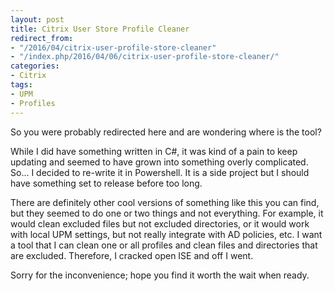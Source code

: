 ```yaml
---
layout: post
title: Citrix User Store Profile Cleaner
redirect_from:
- "/2016/04/citrix-user-profile-store-cleaner"
- "/index.php/2016/04/06/citrix-user-profile-store-cleaner/"
categories:
- Citrix
tags:
- UPM
- Profiles
---
```


So you were probably redirected here and are wondering where is the tool? 

While I did have something written in C#, it was kind of a pain to keep updating and seemed to have grown into something overly complicated. So... I decided to re-write it in Powershell. It is a side project but I should have something set to release before too long.

There are definitely other cool versions of something like this you can find, but they seemed to do one or two things and not everything. For example, it would clean excluded files but not excluded directories, or it would work with local UPM settings, but not really integrate with AD policies, etc. I want a tool that I can clean one or all profiles and clean files and directories that are excluded. Therefore, I cracked open ISE and off I went.

Sorry for the inconvenience; hope you find it worth the wait when ready. 